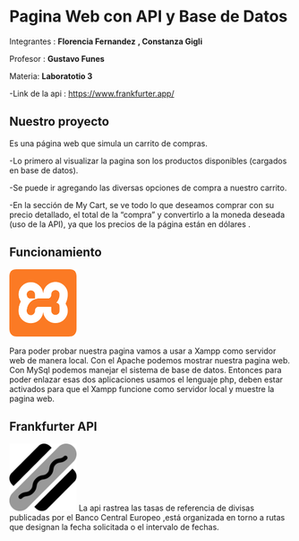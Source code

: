 # Pagina Web con API y Base de Datos 
Integrantes :
**Florencia Fernandez**
**, Constanza Gigli**

Profesor :
**Gustavo Funes**

Materia:
**Laboratotio 3**

-Link de la api :
<a href="https://www.frankfurter.app/">https://www.frankfurter.app/</a><br>

## Nuestro proyecto 
Es una página web que simula un carrito de compras.

-Lo primero al visualizar la pagina son los productos disponibles (cargados en base de datos).

-Se puede ir agregando las diversas opciones de compra a nuestro carrito. 

-En la sección de My Cart, se ve todo lo que deseamos comprar con su precio detallado, el total de la “compra” y convertirlo a la moneda deseada (uso de la API), ya que los precios de la página están en dólares .

<h2 class="code-line" data-line-start=30 data-line-end=31 ><a id="Funcionamiento_30"></a>Funcionamiento</h2>
 <img src="logoXampp.png" width="120">  
<p class="has-line-data" data-line-start="32" data-line-end="33">Para poder probar  nuestra pagina vamos a usar a Xampp como servidor web de manera local.
Con el Apache podemos mostrar nuestra pagina web.
Con MySql podemos manejar el sistema de base de datos.
Entonces para poder enlazar esas dos aplicaciones usamos el lenguaje php, deben estar activados para que el Xampp funcione como servidor local y muestre la pagina web.

## Frankfurter API
 <img src="logoFrank.png" width="120">    
La api rastrea las tasas de referencia de divisas publicadas por el Banco Central Europeo ,está organizada en torno a rutas que designan la fecha solicitada o el intervalo de fechas. </li>
  


